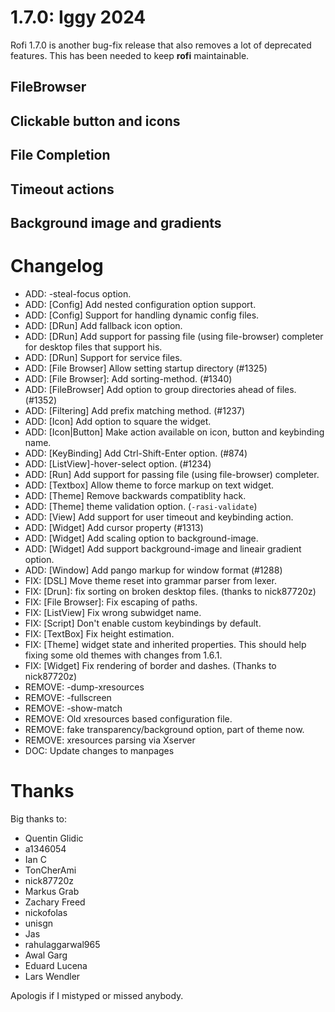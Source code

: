 # 1.7.0: Iggy 2024 

Rofi 1.7.0 is another bug-fix release that also removes a lot of deprecated features.
This has been needed to keep **rofi** maintainable.


## FileBrowser

## Clickable button and icons

## File Completion

## Timeout actions

## Background image and gradients


# Changelog

* ADD: -steal-focus option.
* ADD: [Config] Add nested configuration option support.
* ADD: [Config] Support for handling dynamic config files.
* ADD: [DRun] Add fallback icon option.
* ADD: [DRun] Add support for passing file (using file-browser) completer for desktop files that support his.
* ADD: [DRun] Support for service files.
* ADD: [File Browser] Allow setting startup directory (#1325)
* ADD: [File Browser]: Add sorting-method. (#1340)
* ADD: [FileBrowser] Add option to group directories ahead of files. (#1352)
* ADD: [Filtering] Add prefix matching method. (#1237)
* ADD: [Icon] Add option to square the widget. 
* ADD: [Icon|Button] Make action available on icon, button and keybinding name. 
* ADD: [KeyBinding] Add Ctrl-Shift-Enter option. (#874)
* ADD: [ListView]-hover-select option. (#1234)
* ADD: [Run] Add support for passing file (using file-browser) completer.
* ADD: [Textbox] Allow theme to force markup on text widget.
* ADD: [Theme] Remove backwards compatiblity hack. 
* ADD: [Theme] theme validation option. (`-rasi-validate`) 
* ADD: [View] Add support for user timeout and keybinding action.
* ADD: [Widget] Add cursor property (#1313)
* ADD: [Widget] Add scaling option to background-image.
* ADD: [Widget] Add support background-image and lineair gradient option.
* ADD: [Window] Add pango markup for window format (#1288)
* FIX: [DSL] Move theme reset into grammar parser from lexer.
* FIX: [Drun]: fix sorting on broken desktop files. (thanks to nick87720z) 
* FIX: [File Browser]: Fix escaping of paths.
* FIX: [ListView] Fix wrong subwidget name.
* FIX: [Script] Don't enable custom keybindings by default.
* FIX: [TextBox] Fix height estimation.
* FIX: [Theme] widget state and inherited properties. This should help fixing some old themes with changes from 1.6.1.
* FIX: [Widget] Fix rendering of border and dashes. (Thanks to nick87720z)
* REMOVE: -dump-xresources
* REMOVE: -fullscreen
* REMOVE: -show-match
* REMOVE: Old xresources based configuration file.
* REMOVE: fake transparency/background option, part of theme now.
* REMOVE: xresources parsing via Xserver
* DOC: Update changes to manpages


# Thanks

Big thanks to:

* Quentin Glidic
* a1346054
* Ian C
* TonCherAmi
* nick87720z
* Markus Grab
* Zachary Freed
* nickofolas
* unisgn
* Jas
* rahulaggarwal965
* Awal Garg
* Eduard Lucena
* Lars Wendler

Apologis if I mistyped or missed anybody.
